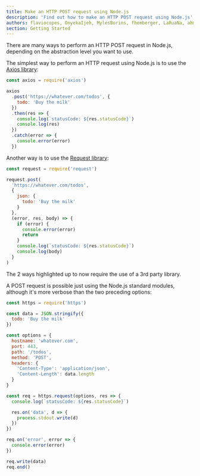 ```yaml
---
title: Make an HTTP POST request using Node.js
description: 'Find out how to make an HTTP POST request using Node.js'
authors: flaviocopes, OnyekaIjeh, MylesBorins, fhemberger, LaRuaNa, ahmadawais
section: Getting Started
---
```


There are many ways to perform an HTTP POST request in Node.js, depending on the abstraction level you want to use.

The simplest way to perform an HTTP request using Node.js is to use the [Axios library](https://github.com/axios/axios):

```js
const axios = require('axios')

axios
  .post('https://whatever.com/todos', {
    todo: 'Buy the milk'
  })
  .then(res => {
    console.log(`statusCode: ${res.statusCode}`)
    console.log(res)
  })
  .catch(error => {
    console.error(error)
  })
```

Another way is to use the [Request library](https://github.com/request/request):

```js
const request = require('request')

request.post(
  'https://whatever.com/todos',
  {
    json: {
      todo: 'Buy the milk'
    }
  },
  (error, res, body) => {
    if (error) {
      console.error(error)
      return
    }
    console.log(`statusCode: ${res.statusCode}`)
    console.log(body)
  }
)
```

The 2 ways highlighted up to now require the use of a 3rd party library.

A POST request is possible just using the Node.js standard modules, although it's more verbose than the two preceding options:

```js
const https = require('https')

const data = JSON.stringify({
  todo: 'Buy the milk'
})

const options = {
  hostname: 'whatever.com',
  port: 443,
  path: '/todos',
  method: 'POST',
  headers: {
    'Content-Type': 'application/json',
    'Content-Length': data.length
  }
}

const req = https.request(options, res => {
  console.log(`statusCode: ${res.statusCode}`)

  res.on('data', d => {
    process.stdout.write(d)
  })
})

req.on('error', error => {
  console.error(error)
})

req.write(data)
req.end()
```
